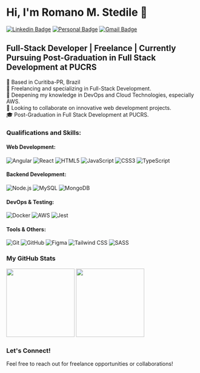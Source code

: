 # Hi, I'm Romano M. Stedile 👋

[![Linkedin Badge](https://img.shields.io/badge/-LinkedIn-b8326f?style=flat-square&logo=Linkedin&logoColor=white&link=https://www.linkedin.com/in/romano-stedile/)](https://www.linkedin.com/in/romano-stedile/)
[![Personal Badge](https://img.shields.io/badge/-Website-b8326f?style=flat-square&logo=Me&logoColor=white&link=https://romanostd.github.io/personal-page/)](https://romanostd.github.io/personal-page/)
[![Gmail Badge](https://img.shields.io/badge/-Email-b8326f?style=flat-square&logo=Gmail&logoColor=white&link=mailto:romanostedile@gmail.com)](mailto:romanostedile@gmail.com)

## Full-Stack Developer | Freelance | Currently Pursuing Post-Graduation in Full Stack Development at PUCRS

📍 Based in Curitiba-PR, Brazil  
🔭 Freelancing and specializing in Full-Stack Development.  
🌱 Deepening my knowledge in DevOps and Cloud Technologies, especially AWS.  
👯 Looking to collaborate on innovative web development projects.  
🎓 Post-Graduation in Full Stack Development at PUCRS.  

### Qualifications and Skills:

#### Web Development:
![Angular](https://img.shields.io/badge/Angular-b8326f?style=flat-square&logo=angular&logoColor=white)
![React](https://img.shields.io/badge/React-b8326f?style=flat-square&logo=react&logoColor=white)
![HTML5](https://img.shields.io/badge/HTML5-b8326f?style=flat-square&logo=html5&logoColor=white)
![JavaScript](https://img.shields.io/badge/JavaScript-b8326f?style=flat-square&logo=javascript&logoColor=white)
![CSS3](https://img.shields.io/badge/CSS3-b8326f?style=flat-square&logo=css3&logoColor=white)
![TypeScript](https://img.shields.io/badge/TypeScript-b8326f?style=flat-square&logo=typescript&logoColor=white)

#### Backend Development:
![Node.js](https://img.shields.io/badge/Node.js-b8326f?style=flat-square&logo=node-dot-js&logoColor=white)
![MySQL](https://img.shields.io/badge/MySQL-b8326f?style=flat-square&logo=mysql&logoColor=white)
![MongoDB](https://img.shields.io/badge/MongoDB-b8326f?style=flat-square&logo=mongodb&logoColor=white)

#### DevOps & Testing:
![Docker](https://img.shields.io/badge/Docker-b8326f?style=flat-square&logo=docker&logoColor=white)
![AWS](https://img.shields.io/badge/Amazon_AWS-b8326f?style=flat-square&logo=amazonaws&logoColor=white)
![Jest](https://img.shields.io/badge/Jest-b8326f?style=flat-square&logo=jest&logoColor=white)

#### Tools & Others:
![Git](https://img.shields.io/badge/Git-b8326f?style=flat-square&logo=git&logoColor=white)
![GitHub](https://img.shields.io/badge/GitHub-b8326f?style=flat-square&logo=github&logoColor=white)
![Figma](https://img.shields.io/badge/Figma-b8326f?style=flat-square&logo=figma&logoColor=white)
![Tailwind CSS](https://img.shields.io/badge/Tailwind_CSS-b8326f?style=flat-square&logo=tailwind-css&logoColor=white)
![SASS](https://img.shields.io/badge/Sass-b8326f?style=flat-square&logo=sass&logoColor=white)

### My GitHub Stats

<p float="left">
  <img src="https://github-readme-stats.vercel.app/api?username=romanostd&show_icons=true&theme=radical" height="180">
  <img src="https://github-readme-stats.vercel.app/api/top-langs/?username=romanostd&theme=radical&layout=compact" height="180">
</p>

### Let's Connect!
Feel free to reach out for freelance opportunities or collaborations!

